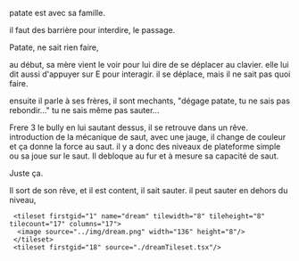 

patate est avec sa famille. 

il faut des barrière pour interdire, le passage. 

Patate, ne sait rien faire, 

au début, sa mère vient le voir pour lui dire de se déplacer au clavier. 
elle lui dit aussi d'appuyer sur E pour interagir.
il se déplace, mais il ne sait pas quoi faire.

ensuite il parle à ses frères, 
il sont mechants, "dégage patate, tu ne sais pas rebondir..."
tu ne sais même pas sauter... 

Frere 3 le bully en lui sautant dessus, il se retrouve dans un rêve.
introduction de la mécanique de saut, avec une jauge, il change de couleur et ça  donne la force au saut. 
il y a donc des niveaux de plateforme simple ou sa joue sur le saut. 
Il debloque au fur et à mesure sa capacité de saut.

Juste ça. 

Il sort de son rêve, et il est content, il sait sauter.
il peut sauter en dehors du niveau, 


```
 <tileset firstgid="1" name="dream" tilewidth="8" tileheight="8" tilecount="17" columns="17">
  <image source="../img/dream.png" width="136" height="8"/>
 </tileset>
 <tileset firstgid="18" source="./dreamTileset.tsx"/>

```